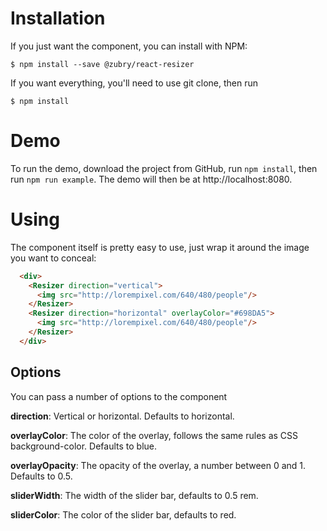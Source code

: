 # Installation

If you just want the component, you can install with NPM:

```shell
$ npm install --save @zubry/react-resizer
```

If you want everything, you'll need to use git clone, then run

```shell
$ npm install
```

# Demo

To run the demo, download the project from GitHub, run `npm install`, then run `npm run example`. The demo will then be at http://localhost:8080.

# Using

The component itself is pretty easy to use, just wrap it around the image you want to conceal:

```html
  <div>
    <Resizer direction="vertical">
      <img src="http://lorempixel.com/640/480/people"/>
    </Resizer>
    <Resizer direction="horizontal" overlayColor="#698DA5">
      <img src="http://lorempixel.com/640/480/people"/>
    </Resizer>
  </div>
```

## Options

You can pass a number of options to the component

**direction**: Vertical or horizontal. Defaults to horizontal.

**overlayColor**: The color of the overlay, follows the same rules as CSS background-color. Defaults to blue.

**overlayOpacity**: The opacity of the overlay, a number between 0 and 1. Defaults to 0.5.

**sliderWidth**: The width of the slider bar, defaults to 0.5 rem.

**sliderColor**: The color of the slider bar, defaults to red.
